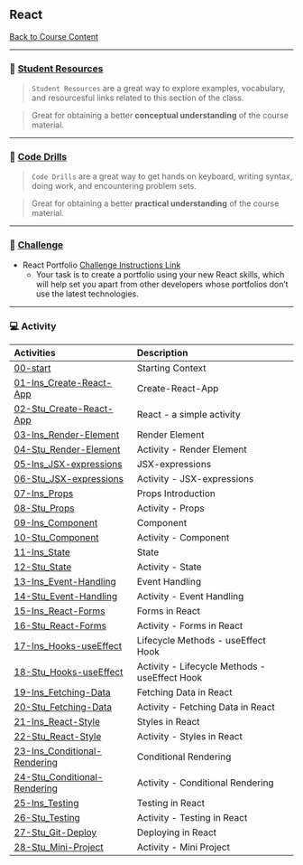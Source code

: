 ## React
[Back to Course Content](../../README.md)

-----
### :book: **[Student Resources](student-resources/README.md)**

> `Student Resources` are a great way to explore examples, vocabulary, and resourcesful links related to this section of the class.

> Great for obtaining a better **conceptual understanding** of the course material. 

------
### :dart: **[Code Drills](code-drills/README.md)**

> `Code Drills` are a great way to get hands on keyboard, writing syntax, doing work, and encountering problem sets. 

> Great for obtaining a better **practical understanding** of the course material. 

-----
### :pencil: **[Challenge](challenge/README.md)**

- React Portfolio
[Challenge Instructions Link](challenge/README.md)
     * Your task is to create a portfolio using your new React skills, which will help set you apart from other developers whose portfolios don’t use the latest technologies.

-----
### :computer: Activity

|  Activities |  Description |
|:--	|:--
|[00-start](activities/00-start)| Starting Context |
|[01-Ins_Create-React-App](activities/01-Ins_Create-React-App)| Create-React-App |
|[02-Stu_Create-React-App](activities/02-Stu_Create-React-App)| React - a simple activity |
|[03-Ins_Render-Element](activities/03-Ins_Render-Element)| Render Element |
|[04-Stu_Render-Element](activities/04-Stu_Render-Element)| Activity - Render Element|
|[05-Ins_JSX-expressions](activities/05-Ins_JSX-expressions)| JSX-expressions |
|[06-Stu_JSX-expressions](activities/06-Stu_JSX-expressions)| Activity - JSX-expressions|
|[07-Ins_Props](activities/07-Ins_Props)| Props Introduction |
|[08-Stu_Props](activities/08-Stu_Props)| Activity - Props |
|[09-Ins_Component](activities/09-Ins_Component)| Component |
|[10-Stu_Component](activities/10-Stu_Component)| Activity - Component |
|[11-Ins_State](activities/11-Ins_State)| State |
|[12-Stu_State](activities/12-Stu_State)| Activity - State 
|[13-Ins_Event-Handling](activities/13-Ins_Event-Handling)| Event Handling |
|[14-Stu_Event-Handling](activities/14-Stu_Event-Handling)| Activity - Event Handling|
|[15-Ins_React-Forms](activities/15-Ins_React-Forms)| Forms in React |
|[16-Stu_React-Forms](activities/16-Stu_React-Forms)| Activity - Forms in React|
|[17-Ins_Hooks-useEffect](activities/17-Ins_Hooks-useEffect)| Lifecycle Methods - useEffect Hook |
|[18-Stu_Hooks-useEffect](activities/18-Stu_Hooks-useEffect)| Activity - Lifecycle Methods - useEffect Hook |
|[19-Ins_Fetching-Data](activities/19-Ins_Fetching-Data)| Fetching Data in React |
|[20-Stu_Fetching-Data](activities/20-Stu_Fetching-Data)| Activity - Fetching Data in React|
|[21-Ins_React-Style](activities/21-Ins_React-Style)| Styles in React |
|[22-Stu_React-Style](activities/22-Stu_React-Style)| Activity - Styles in React|
|[23-Ins_Conditional-Rendering](activities/23-Ins_Conditional-Rendering)| Conditional Rendering |
|[24-Stu_Conditional-Rendering](activities/24-Stu_Conditional-Rendering)| Activity - Conditional Rendering|
|[25-Ins_Testing](activities/25-Ins_Testing)| Testing in React |
|[26-Stu_Testing](activities/26-Stu_Testing)| Activity - Testing in React |
|[27-Stu_Git-Deploy](activities/27-Stu_Git-Deploy)| Deploying in React |
|[28-Stu_Mini-Project](activities/28-Stu_Mini-Project)| Activity - Mini Project|









